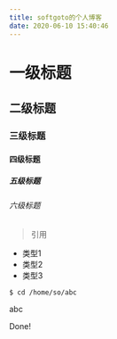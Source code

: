 ```yaml
---
title: softgoto的个人博客
date: 2020-06-10 15:40:46
---
```


# 一级标题

## 二级标题

### 三级标题

#### 四级标题

##### 五级标题

###### 六级标题


> 引用


* 类型1
* 类型2
* 类型3


```shell
$ cd /home/so/abc
```

<!--more-->




































abc

Done!




